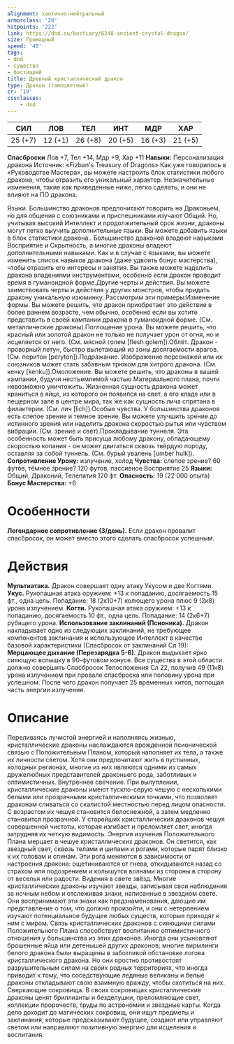 ```yaml
---
alignment: хаотично-нейтральный
armorclass: '20'
hitpoints: '222'
link: https://dnd.su/bestiary/6248-ancient-crystal-dragon/
size: Громадный
speed: '40'
tags:
- dnd
- существо
- бестиарий
title: Древний кристаллический дракон
type: Дракон (самоцветный)
cr: '19'
cssclasses:
    - dnd
---
```



| СИЛ | ЛОВ | ТЕЛ | ИНТ | МДР | ХАР |
|---|---|---|---|---|---|
| 25 (+7) | 12 (+1) | 26 (+8) | 20 (+5) | 16 (+3) | 21 (+5) |
**Спасброски** Лов +7, Тел +14, Мдр +9, Хар +11
**Навыки:** Персонализация дракона
Источник: «Fizban's Treasury of Dragons»
Как уже говорилось в «Руководстве Мастера», вы можете настроить блок статистики любого дракона, чтобы отразить его уникальный характер. Незначительные изменения, такие как приведенные ниже, легко сделать, и они не влияют на ПО дракона.

Языки. Большинство драконов предпочитают говорить на Драконьем, но для общения с союзниками и приспешниками изучают Общий. Но, учитывая высокий Интеллект и продолжительный срок жизни, драконы могут легко выучить дополнительные языки. Вы можете добавить языки в блок статистики дракона.. Большинство драконов владеют навыками Восприятие и Скрытность, а многие драконы владеют дополнительными навыками. Как и в случае с языками, вы можете изменить список навыков дракона (даже удвоить бонус мастерства), чтобы отразить его интересы и занятия. Вы также можете наделить дракона владениями инструментами, особенно если дракон проводит время в гуманоидной форме.Другие черты и действия. Вы можете заимствовать черты и действия у других монстров, чтобы придать дракону уникальную изюминку. Рассмотрим эти примеры:Изменение формы. Вы можете решить, что дракон приобретает это действие в более раннем возрасте, чем обычно, особенно если вы хотите представить в своей кампании дракона в гуманоидной форме. (См. металлические драконы).Поглощение урона. Вы можете решить, что красный или золотой дракон не только не получает урон от огня, но и исцеляется от него. (См. мясной голем [flesh golem]).Облёт. Дракон - проворный летун, быстро вылетающий из зоны досягаемости врагов. (См. перитон [peryton]).Подражание. Изображение персонажей или их союзников может стать забавным трюком для хитрого дракона. (См. кенку [kenku]).Омоложение. Вы можете решить, что драконы в вашей кампании, будучи неотъемлемой частью Материального плана, почти невозможно уничтожить. Жизненная сущность дракона может храниться в яйце, из которого он появился на свет, в его кладе или в пещерном зале в центре мира, так же как сущность лича спрятана в филактерии. (См. лич [lich]).Особые чувства. У большинства драконов есть слепое зрение и темное зрение. Вы можете улучшить зрение до истинного зрения или наделить дракона скоростью рытья или чувством вибрации. (См. зрение и свет).Прокладывание туннеля.  Эта особенность может быть присуща любому дракону, обладающему скоростью копания - он может двигаться сквозь твёрдую породу, оставляя за собой туннель. (См. бурый увалень [umber hulk]).
**Сопротивление Урону:** излучение, холод
**Чувства:** слепое зрение? 60 футов, тёмное зрение? 120 футов, пассивное Восприятие 25
**Языки:** Общий, Драконий, Телепатия 120 фт.
**Опасность:** 19 (22 000 опыта)
**Бонус Мастерства:** +6


# Особенности
**Легендарное сопротивление (3/день).** Если дракон провалит спасбросок, он может вместо этого сделать спасбросок успешным.


# Действия
**Мультиатака.** Дракон совершает одну атаку Укусом и две Когтями.
**Укус.** Рукопашная атака оружием: +13 к попаданию, досягаемость 15 фт., одна цель. Попадание: 18 (2к10+7) колющего урона плюс 9 (2к8) урона излучением.
**Когти.** Рукопашная атака оружием: +13 к попаданию, досягаемость 10 фт., одна цель. Попадание: 14 (2к6+7) рубящего урона.
**Использование заклинаний (Псионика).** Дракон накладывает одно из следующих заклинаний, не требующее компонентов заклинания и использующее Интеллект в качестве базовой характеристики (Спасбросок от заклинаний Сл 19):
**Мерцающее дыхание (Перезарядка 5-6).** Дракон выдыхает ярко сияющую вспышку в 90-футовом конусе. Все существа в этой области должно совершить Спасбросок Телосложения Сл 22, получив 49 (11к8) урона излучением при провале спасброска или половину урона при успешном. После чего дракон получает 25 временных хитов, поглощая часть энергии излучения.


# Описание
Переливаясь лучистой энергией и наполняясь жизнью, кристаллические драконы наслаждаются врожденной псионической связью с Положительным Планом, который наполняет их тела, а также их личности светом. Хотя они предпочитают жить в пустынных, холодных регионах, многие из них являются одними из самых дружелюбных представителей драконьего рода, заботливых и оптимистичных. Внутреннее свечение. При вылуплении, кристаллические драконы имеют тускло-серую чешую с несколькими белыми или прозрачными кристаллическими точками, что позволяет драконам сливаться со скалистой местностью перед лицом опасности. С возрастом их чешуя становится белоснежной, а затем медленно становится прозрачной. У старейших кристаллических драконов чешуя совершенной чистоты, которая изгибает и преломляет свет, иногда затрудняя их четкую видимость. Энергия изучения Положительного Плана мерцает в чешуе кристаллических драконов. Он светится, как звездный свет, сквозь телами и шипами и рогами, которые парят близко к их головам и спинам. Эти рога меняются в зависимости от настроения дракона: ощетиниваются от гнева, откидываются назад со страхом или подозрением и колышутся волнами из стороны в сторону от веселья или радости. Видения в свете звёзд. Многие кристаллические драконы изучают звезды, записывая свои наблюдения за ночным небом и отслеживая знаки, написанные в звездном свете. Они воспринимают эти знаки как предзнаменования, дающие им представление о том, что должно произойти, и они с нетерпением изучают потенциальное будущее любых существ, которые приходят к ним с миром. Связь кристаллических драконов с сияющими силами Положительного Плана способствует воспитанию оптимистичного отношения у большинства из этих драконов. Иногда они усыновляют брошенные яйца или детенышей других драконов; многие вирмлинги белого дракона были выращены в заботливой обстановке логова кристаллического дракона. Но они яростно противостоят разрушительным силам на своих родных территориях, что иногда приводит к тому, что соседствующие ледяные великаны и белые драконы откладывают свою взаимную вражду, чтобы охотиться на них. Сверкающие сокровища. В своих сокровищах кристаллические драконы ценят бриллианты и безделушки, преломляющие свет, коллекции пророчеств, труды по астрономии и звездные карты. Когда дело доходит до магических сокровищ, они ищут предметы и заклинания, которые предсказывают будущее, создают или управляют светом или направляют позитивную энергию для исцеления и воспитания.